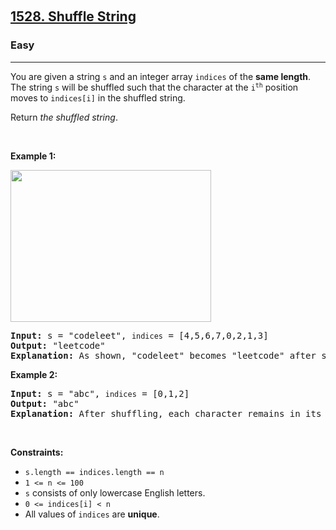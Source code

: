 ​<h2><a href="https://leetcode.com/problems/shuffle-string/">1528. Shuffle String</a></h2><h3>Easy</h3><hr/>
<div>
  <p>
    You are given a string <code>s</code> and an integer array
    <code>indices</code> of the <strong>same length</strong>. The string
    <code>s</code> will be shuffled such that the character at the
    <code>i<sup>th</sup></code> position moves to <code>indices[i]</code> in the
    shuffled string.
  </p>
  <p>Return <em>the shuffled string</em>.</p>
  <p>&nbsp;</p>
  <p><strong class="example">Example 1:</strong></p>
  <img alt="" src="https://assets.leetcode.com/uploads/2020/07/09/q1.jpg" style="width: 321px; height: 243px"/>
  <pre><strong>Input:</strong> s = "codeleet", <code>indices</code> = [4,5,6,7,0,2,1,3]
<strong>Output:</strong> "leetcode"
<strong>Explanation:</strong> As shown, "codeleet" becomes "leetcode" after shuffling.
</pre>
  <p><strong class="example">Example 2:</strong></p>
  <pre><strong>Input:</strong> s = "abc", <code>indices</code> = [0,1,2]
<strong>Output:</strong> "abc"
<strong>Explanation:</strong> After shuffling, each character remains in its position.
</pre>
  <p>&nbsp;</p>
  <p><strong>Constraints:</strong></p>
  <ul>
    <li><code>s.length == indices.length == n</code></li>
    <li><code>1 &lt;= n &lt;= 100</code></li>
    <li><code>s</code> consists of only lowercase English letters.</li>
    <li><code>0 &lt;= indices[i] &lt; n</code></li>
    <li>All values of <code>indices</code> are <strong>unique</strong>.</li>
  </ul>
</div>

